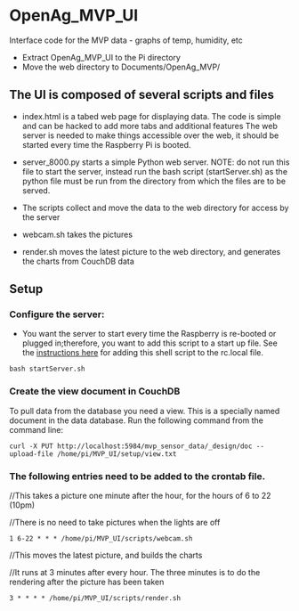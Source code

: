 # OpenAg_MVP_UI
Interface code for the MVP data - graphs of temp, humidity, etc
  - Extract OpenAg_MVP_UI to the Pi directory
  - Move the web directory to Documents/OpenAg_MVP/
## The UI is composed of several scripts and files

  - index.html is a tabed web page for displaying data.  The code is simple and can be hacked to add more tabs and additional features
  The web server is needed to make things accessible over the web, it should be started every time the Raspberry Pi is booted.
  - server_8000.py starts a simple Python web server.  NOTE: do not run this file to start the server, instead run the bash script (startServer.sh) as the python file must be run from the directory from which the files are to be served.
  
  - The scripts collect and move the data to the web directory for access by the server
  - webcam.sh takes the pictures
  - render.sh moves the latest picture to the web directory, and generates the charts from CouchDB data 
  
## Setup

### Configure the server:
   - You want the server to start every time the Raspberry is re-booted or plugged in;therefore, you want to add this script to a start up file.  See the [instructions here](https://www.raspberrypi.org/documentation/linux/usage/rc-local.md) for adding this shell script to the rc.local file.

```bash startServer.sh```
   
   
### Create the view document in CouchDB

To pull data from the database you need a view.  This is a specially named document in the data database.  Run the following command from the command line:

```curl -X PUT http://localhost:5984/mvp_sensor_data/_design/doc --upload-file /home/pi/MVP_UI/setup/view.txt```

### The following entries need to be added to the crontab file.

//This takes a picture one minute after the hour, for the hours of 6 to 22 (10pm)

//There is no need to take pictures when the lights are off

```1 6-22 * * * /home/pi/MVP_UI/scripts/webcam.sh```

//This moves the latest picture, and builds the charts

//It runs at 3 minutes after every hour.  The three minutes is to do the rendering after the picture has been taken

```3 * * * * /home/pi/MVP_UI/scripts/render.sh```
